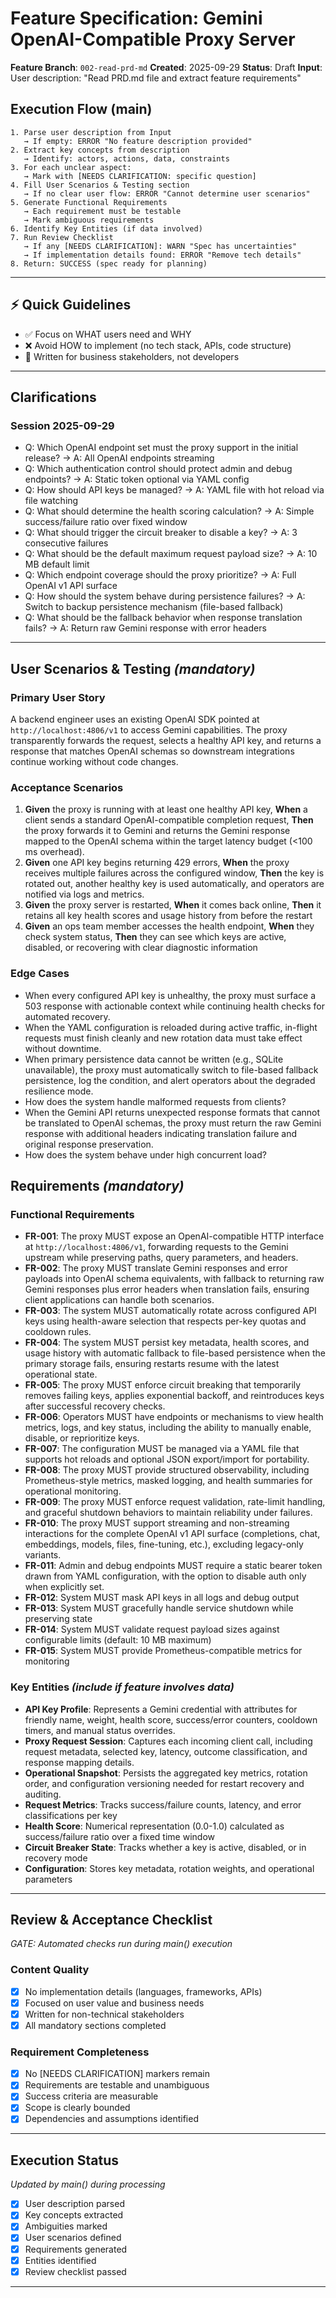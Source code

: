 # Feature Specification: Gemini OpenAI-Compatible Proxy Server

**Feature Branch**: `002-read-prd-md`
**Created**: 2025-09-29
**Status**: Draft
**Input**: User description: "Read PRD.md file and extract feature requirements"

## Execution Flow (main)

```text
1. Parse user description from Input
   → If empty: ERROR "No feature description provided"
2. Extract key concepts from description
   → Identify: actors, actions, data, constraints
3. For each unclear aspect:
   → Mark with [NEEDS CLARIFICATION: specific question]
4. Fill User Scenarios & Testing section
   → If no clear user flow: ERROR "Cannot determine user scenarios"
5. Generate Functional Requirements
   → Each requirement must be testable
   → Mark ambiguous requirements
6. Identify Key Entities (if data involved)
7. Run Review Checklist
   → If any [NEEDS CLARIFICATION]: WARN "Spec has uncertainties"
   → If implementation details found: ERROR "Remove tech details"
8. Return: SUCCESS (spec ready for planning)
```

---

## ⚡ Quick Guidelines

- ✅ Focus on WHAT users need and WHY
- ❌ Avoid HOW to implement (no tech stack, APIs, code structure)
- 👥 Written for business stakeholders, not developers

---

## Clarifications

### Session 2025-09-29

- Q: Which OpenAI endpoint set must the proxy support in the initial release? → A: All OpenAI endpoints streaming
- Q: Which authentication control should protect admin and debug endpoints? → A: Static token optional via YAML config
- Q: How should API keys be managed? → A: YAML file with hot reload via file watching
- Q: What should determine the health scoring calculation? → A: Simple success/failure ratio over fixed window
- Q: What should trigger the circuit breaker to disable a key? → A: 3 consecutive failures
- Q: What should be the default maximum request payload size? → A: 10 MB default limit
- Q: Which endpoint coverage should the proxy prioritize? → A: Full OpenAI v1 API surface
- Q: How should the system behave during persistence failures? → A: Switch to backup persistence mechanism (file-based fallback)
- Q: What should be the fallback behavior when response translation fails? → A: Return raw Gemini response with error headers

---

## User Scenarios & Testing _(mandatory)_

### Primary User Story

A backend engineer uses an existing OpenAI SDK pointed at `http://localhost:4806/v1` to access Gemini capabilities. The proxy transparently forwards the request, selects a healthy API key, and returns a response that matches OpenAI schemas so downstream integrations continue working without code changes.

### Acceptance Scenarios

1. **Given** the proxy is running with at least one healthy API key, **When** a client sends a standard OpenAI-compatible completion request, **Then** the proxy forwards it to Gemini and returns the Gemini response mapped to the OpenAI schema within the target latency budget (<100 ms overhead).
2. **Given** one API key begins returning 429 errors, **When** the proxy receives multiple failures across the configured window, **Then** the key is rotated out, another healthy key is used automatically, and operators are notified via logs and metrics.
3. **Given** the proxy server is restarted, **When** it comes back online, **Then** it retains all key health scores and usage history from before the restart
4. **Given** an ops team member accesses the health endpoint, **When** they check system status, **Then** they can see which keys are active, disabled, or recovering with clear diagnostic information

### Edge Cases

- When every configured API key is unhealthy, the proxy must surface a 503 response with actionable context while continuing health checks for automated recovery.
- When the YAML configuration is reloaded during active traffic, in-flight requests must finish cleanly and new rotation data must take effect without downtime.
- When primary persistence data cannot be written (e.g., SQLite unavailable), the proxy must automatically switch to file-based fallback persistence, log the condition, and alert operators about the degraded resilience mode.
- How does the system handle malformed requests from clients?
- When the Gemini API returns unexpected response formats that cannot be translated to OpenAI schemas, the proxy must return the raw Gemini response with additional headers indicating translation failure and original response preservation.
- How does the system behave under high concurrent load?

## Requirements _(mandatory)_

### Functional Requirements

- **FR-001**: The proxy MUST expose an OpenAI-compatible HTTP interface at `http://localhost:4806/v1`, forwarding requests to the Gemini upstream while preserving paths, query parameters, and headers.
- **FR-002**: The proxy MUST translate Gemini responses and error payloads into OpenAI schema equivalents, with fallback to returning raw Gemini responses plus error headers when translation fails, ensuring client applications can handle both scenarios.
- **FR-003**: The system MUST automatically rotate across configured API keys using health-aware selection that respects per-key quotas and cooldown rules.
- **FR-004**: The system MUST persist key metadata, health scores, and usage history with automatic fallback to file-based persistence when the primary storage fails, ensuring restarts resume with the latest operational state.
- **FR-005**: The proxy MUST enforce circuit breaking that temporarily removes failing keys, applies exponential backoff, and reintroduces keys after successful recovery checks.
- **FR-006**: Operators MUST have endpoints or mechanisms to view health metrics, logs, and key status, including the ability to manually enable, disable, or reprioritize keys.
- **FR-007**: The configuration MUST be managed via a YAML file that supports hot reloads and optional JSON export/import for portability.
- **FR-008**: The proxy MUST provide structured observability, including Prometheus-style metrics, masked logging, and health summaries for operational monitoring.
- **FR-009**: The proxy MUST enforce request validation, rate-limit handling, and graceful shutdown behaviors to maintain reliability under failures.
- **FR-010**: The proxy MUST support streaming and non-streaming interactions for the complete OpenAI v1 API surface (completions, chat, embeddings, models, files, fine-tuning, etc.), excluding legacy-only variants.
- **FR-011**: Admin and debug endpoints MUST require a static bearer token drawn from YAML configuration, with the option to disable auth only when explicitly set.
- **FR-012**: System MUST mask API keys in all logs and debug output
- **FR-013**: System MUST gracefully handle service shutdown while preserving state
- **FR-014**: System MUST validate request payload sizes against configurable limits (default: 10 MB maximum)
- **FR-015**: System MUST provide Prometheus-compatible metrics for monitoring

### Key Entities _(include if feature involves data)_

- **API Key Profile**: Represents a Gemini credential with attributes for friendly name, weight, health score, success/error counters, cooldown timers, and manual status overrides.
- **Proxy Request Session**: Captures each incoming client call, including request metadata, selected key, latency, outcome classification, and response mapping details.
- **Operational Snapshot**: Persists the aggregated key metrics, rotation order, and configuration versioning needed for restart recovery and auditing.
- **Request Metrics**: Tracks success/failure counts, latency, and error classifications per key
- **Health Score**: Numerical representation (0.0-1.0) calculated as success/failure ratio over a fixed time window
- **Circuit Breaker State**: Tracks whether a key is active, disabled, or in recovery mode
- **Configuration**: Stores key metadata, rotation weights, and operational parameters

---

## Review & Acceptance Checklist

_GATE: Automated checks run during main() execution_

### Content Quality

- [x] No implementation details (languages, frameworks, APIs)
- [x] Focused on user value and business needs
- [x] Written for non-technical stakeholders
- [x] All mandatory sections completed

### Requirement Completeness

- [x] No [NEEDS CLARIFICATION] markers remain
- [x] Requirements are testable and unambiguous
- [x] Success criteria are measurable
- [x] Scope is clearly bounded
- [x] Dependencies and assumptions identified

---

## Execution Status

_Updated by main() during processing_

- [x] User description parsed
- [x] Key concepts extracted
- [x] Ambiguities marked
- [x] User scenarios defined
- [x] Requirements generated
- [x] Entities identified
- [x] Review checklist passed

---